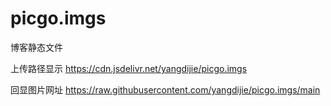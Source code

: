 # picgo.imgs
博客静态文件

上传路径显示
https://cdn.jsdelivr.net/yangdijie/picgo.imgs

回显图片网址
https://raw.githubusercontent.com/yangdijie/picgo.imgs/main